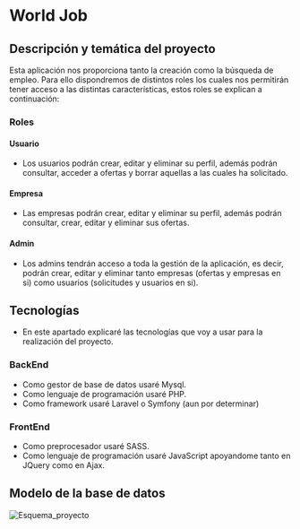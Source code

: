 # World Job

## Descripción y temática del proyecto

Esta aplicación nos proporciona tanto la creación como la búsqueda de empleo. Para ello dispondremos de distintos roles los cuales nos permitirán tener acceso a las distintas características, estos roles se explican a continuación:

### Roles

#### Usuario
- Los usuarios podrán crear, editar y eliminar su perfil, además podrán consultar, acceder a ofertas y borrar aquellas a las cuales ha solicitado.

#### Empresa
- Las empresas podrán crear, editar y eliminar su perfil, además podrán consultar, crear, editar y eliminar sus ofertas.

#### Admin
- Los admins tendrán acceso a toda la gestión de la aplicación, es decir, podrán crear, editar y eliminar tanto empresas (ofertas y empresas en si) como usuarios
(solicitudes y usuarios en si).

## Tecnologías
- En este apartado explicaré las tecnologías que voy a usar para la realización del proyecto.

### BackEnd
- Como gestor de base de datos usaré Mysql.
- Como lenguaje de programación usaré PHP.
- Como framework usaré Laravel o Symfony (aun por determinar)

### FrontEnd
- Como preprocesador usaré SASS.
- Como lenguaje de programación usaré JavaScript apoyandome tanto en JQuery como en Ajax.

## Modelo de la base de datos

![Esquema_proyecto](https://user-images.githubusercontent.com/72375245/161384521-a2d4ab0a-b48b-4e5d-85e4-85673af87c85.png)
